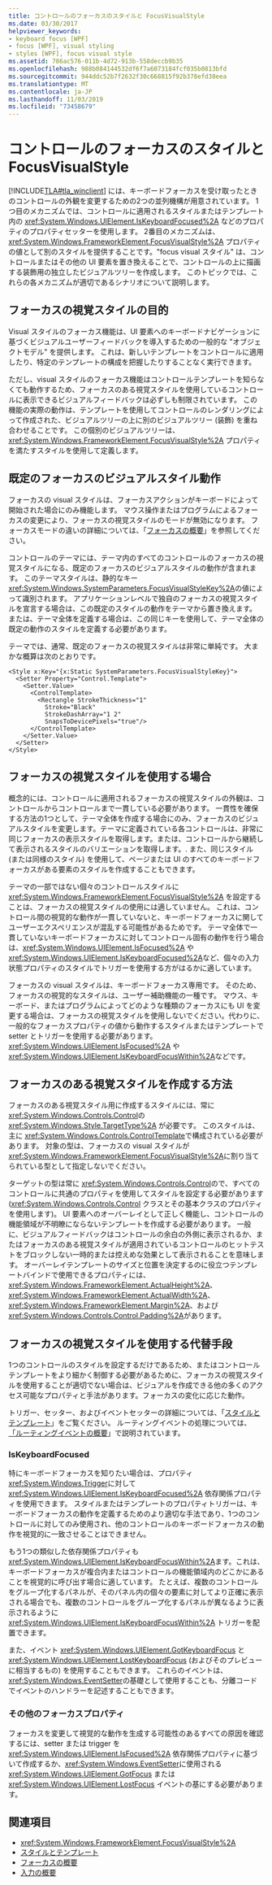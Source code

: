 ```yaml
---
title: コントロールのフォーカスのスタイルと FocusVisualStyle
ms.date: 03/30/2017
helpviewer_keywords:
- keyboard focus [WPF]
- focus [WPF], visual styling
- styles [WPF], focus visual style
ms.assetid: 786ac576-011b-4d72-913b-558deccb9b35
ms.openlocfilehash: 988b084144532df6f7a6073184fcf035b0813bfd
ms.sourcegitcommit: 944ddc52b7f2632f30c668815f92b378efd38eea
ms.translationtype: MT
ms.contentlocale: ja-JP
ms.lasthandoff: 11/03/2019
ms.locfileid: "73458679"
---
```

# <a name="styling-for-focus-in-controls-and-focusvisualstyle"></a>コントロールのフォーカスのスタイルと FocusVisualStyle
[!INCLUDE[TLA#tla_winclient](../../../../includes/tlasharptla-winclient-md.md)] には、キーボードフォーカスを受け取ったときのコントロールの外観を変更するための2つの並列機構が用意されています。 1つ目のメカニズムでは、コントロールに適用されるスタイルまたはテンプレート内の <xref:System.Windows.UIElement.IsKeyboardFocused%2A> などのプロパティのプロパティセッターを使用します。 2番目のメカニズムは、<xref:System.Windows.FrameworkElement.FocusVisualStyle%2A> プロパティの値として別のスタイルを提供することです。"focus visual スタイル" は、コントロールまたはその他の UI 要素を置き換えることで、コントロールの上に描画する装飾用の独立したビジュアルツリーを作成します。 このトピックでは、これらの各メカニズムが適切であるシナリオについて説明します。  

<a name="Purpose"></a>   
## <a name="the-purpose-of-focus-visual-style"></a>フォーカスの視覚スタイルの目的  
 Visual スタイルのフォーカス機能は、UI 要素へのキーボードナビゲーションに基づくビジュアルユーザーフィードバックを導入するための一般的な "オブジェクトモデル" を提供します。 これは、新しいテンプレートをコントロールに適用したり、特定のテンプレートの構成を把握したりすることなく実行できます。  
  
 ただし、visual スタイルのフォーカス機能はコントロールテンプレートを知らなくても動作するため、フォーカスのある視覚スタイルを使用しているコントロールに表示できるビジュアルフィードバックは必ずしも制限されています。 この機能の実際の動作は、テンプレートを使用してコントロールのレンダリングによって作成された、ビジュアルツリーの上に別のビジュアルツリー (装飾) を重ね合わせることです。 この個別のビジュアルツリーは、<xref:System.Windows.FrameworkElement.FocusVisualStyle%2A> プロパティを満たすスタイルを使用して定義します。  
  
<a name="Default"></a>   
## <a name="default-focus-visual-style-behavior"></a>既定のフォーカスのビジュアルスタイル動作  
 フォーカスの visual スタイルは、フォーカスアクションがキーボードによって開始された場合にのみ機能します。 マウス操作またはプログラムによるフォーカスの変更により、フォーカスの視覚スタイルのモードが無効になります。 フォーカスモードの違いの詳細については、「[フォーカスの概要](focus-overview.md)」を参照してください。  
  
 コントロールのテーマには、テーマ内のすべてのコントロールのフォーカスの視覚スタイルになる、既定のフォーカスのビジュアルスタイルの動作が含まれます。 このテーマスタイルは、静的なキー <xref:System.Windows.SystemParameters.FocusVisualStyleKey%2A>の値によって識別されます。 アプリケーションレベルで独自のフォーカスの視覚スタイルを宣言する場合は、この既定のスタイルの動作をテーマから置き換えます。 または、テーマ全体を定義する場合は、この同じキーを使用して、テーマ全体の既定の動作のスタイルを定義する必要があります。  
  
 テーマでは、通常、既定のフォーカスの視覚スタイルは非常に単純です。 大まかな概算は次のとおりです。  
  
```xaml  
<Style x:Key="{x:Static SystemParameters.FocusVisualStyleKey}">  
  <Setter Property="Control.Template">  
    <Setter.Value>  
      <ControlTemplate>  
        <Rectangle StrokeThickness="1"  
          Stroke="Black"  
          StrokeDashArray="1 2"  
          SnapsToDevicePixels="true"/>  
      </ControlTemplate>  
    </Setter.Value>  
  </Setter>  
</Style>  
```  
  
<a name="When"></a>   
## <a name="when-to-use-focus-visual-styles"></a>フォーカスの視覚スタイルを使用する場合  
 概念的には、コントロールに適用されるフォーカスの視覚スタイルの外観は、コントロールからコントロールまで一貫している必要があります。 一貫性を確保する方法の1つとして、テーマ全体を作成する場合にのみ、フォーカスのビジュアルスタイルを変更します。テーマに定義されている各コントロールは、非常に同じフォーカスの表示スタイルを取得します。または、コントロールから継続して表示されるスタイルのバリエーションを取得します。. また、同じスタイル (または同様のスタイル) を使用して、ページまたは UI のすべてのキーボードフォーカスがある要素のスタイルを作成することもできます。  
  
 テーマの一部ではない個々のコントロールスタイルに <xref:System.Windows.FrameworkElement.FocusVisualStyle%2A> を設定することは、フォーカスの視覚スタイルの使用には適していません。 これは、コントロール間の視覚的な動作が一貫していないと、キーボードフォーカスに関してユーザーエクスペリエンスが混乱する可能性があるためです。 テーマ全体で一貫していないキーボードフォーカスに対してコントロール固有の動作を行う場合は、<xref:System.Windows.UIElement.IsFocused%2A> や <xref:System.Windows.UIElement.IsKeyboardFocused%2A>など、個々の入力状態プロパティのスタイルでトリガーを使用する方がはるかに適しています。  
  
 フォーカスの visual スタイルは、キーボードフォーカス専用です。 そのため、フォーカスの視覚的なスタイルは、ユーザー補助機能の一種です。 マウス、キーボード、またはプログラムによってどのような種類のフォーカスにも UI を変更する場合は、フォーカスの視覚スタイルを使用しないでください。代わりに、一般的なフォーカスプロパティの値から動作するスタイルまたはテンプレートで setter とトリガーを使用する必要があります。<xref:System.Windows.UIElement.IsFocused%2A> や <xref:System.Windows.UIElement.IsKeyboardFocusWithin%2A>などです。  
  
<a name="How"></a>   
## <a name="how-to-create-a-focus-visual-style"></a>フォーカスのある視覚スタイルを作成する方法  
 フォーカスのある視覚スタイル用に作成するスタイルには、常に <xref:System.Windows.Controls.Control>の <xref:System.Windows.Style.TargetType%2A> が必要です。 このスタイルは、主に <xref:System.Windows.Controls.ControlTemplate>で構成されている必要があります。 対象の型は、フォーカスの visual スタイルが <xref:System.Windows.FrameworkElement.FocusVisualStyle%2A>に割り当てられている型として指定しないでください。  
  
 ターゲットの型は常に <xref:System.Windows.Controls.Control>ので、すべてのコントロールに共通のプロパティを使用してスタイルを設定する必要があります (<xref:System.Windows.Controls.Control> クラスとその基本クラスのプロパティを使用します)。 UI 要素へのオーバーレイとして正しく機能し、コントロールの機能領域が不明瞭にならないテンプレートを作成する必要があります。 一般に、ビジュアルフィードバックはコントロールの余白の外側に表示されるか、またはフォーカスのある視覚スタイルが適用されているコントロールのヒットテストをブロックしない一時的または控えめな効果として表示されることを意味します。 オーバーレイテンプレートのサイズと位置を決定するのに役立つテンプレートバインドで使用できるプロパティには、<xref:System.Windows.FrameworkElement.ActualHeight%2A>、<xref:System.Windows.FrameworkElement.ActualWidth%2A>、<xref:System.Windows.FrameworkElement.Margin%2A>、および <xref:System.Windows.Controls.Control.Padding%2A>があります。  
  
<a name="Alternatives"></a>   
## <a name="alternatives-to-using-a-focus-visual-style"></a>フォーカスの視覚スタイルを使用する代替手段  
 1つのコントロールのスタイルを設定するだけであるため、またはコントロールテンプレートをより細かく制御する必要があるために、フォーカスの視覚スタイルを使用することが適切でない場合は、ビジュアルを作成できる他の多くのアクセス可能なプロパティと手法があります。フォーカスの変化に応じた動作。  
  
 トリガー、セッター、およびイベントセッターの詳細については、「[スタイルとテンプレート](../../../desktop-wpf/fundamentals/styles-templates-overview.md)」をご覧ください。 ルーティングイベントの処理については、 [「ルーティングイベントの概要](routed-events-overview.md)」で説明されています。  
  
### <a name="iskeyboardfocused"></a>IsKeyboardFocused  
 特にキーボードフォーカスを知りたい場合は、プロパティ <xref:System.Windows.Trigger>に対して <xref:System.Windows.UIElement.IsKeyboardFocused%2A> 依存関係プロパティを使用できます。 スタイルまたはテンプレートのプロパティトリガーは、キーボードフォーカスの動作を定義するためのより適切な手法であり、1つのコントロールに対してのみ使用され、他のコントロールのキーボードフォーカスの動作を視覚的に一致させることはできません。  
  
 もう1つの類似した依存関係プロパティも <xref:System.Windows.UIElement.IsKeyboardFocusWithin%2A>ます。これは、キーボードフォーカスが複合内またはコントロールの機能領域内のどこかにあることを視覚的に呼び出す場合に適しています。 たとえば、複数のコントロールをグループ化するパネルが、そのパネル内の個々の要素に対してより正確に表示される場合でも、複数のコントロールをグループ化するパネルが異なるように表示されるように <xref:System.Windows.UIElement.IsKeyboardFocusWithin%2A> トリガーを配置できます。  
  
 また、イベント <xref:System.Windows.UIElement.GotKeyboardFocus> と <xref:System.Windows.UIElement.LostKeyboardFocus> (およびそのプレビューに相当するもの) を使用することもできます。 これらのイベントは、<xref:System.Windows.EventSetter>の基礎として使用することも、分離コードでイベントのハンドラーを記述することもできます。  
  
### <a name="other-focus-properties"></a>その他のフォーカスプロパティ  
 フォーカスを変更して視覚的な動作を生成する可能性のあるすべての原因を確認するには、setter または trigger を <xref:System.Windows.UIElement.IsFocused%2A> 依存関係プロパティに基づいて作成するか、<xref:System.Windows.EventSetter>に使用される <xref:System.Windows.UIElement.GotFocus> または <xref:System.Windows.UIElement.LostFocus> イベントの基にする必要があります。  
  
## <a name="see-also"></a>関連項目

- <xref:System.Windows.FrameworkElement.FocusVisualStyle%2A>
- [スタイルとテンプレート](../../../desktop-wpf/fundamentals/styles-templates-overview.md)
- [フォーカスの概要](focus-overview.md)
- [入力の概要](input-overview.md)
